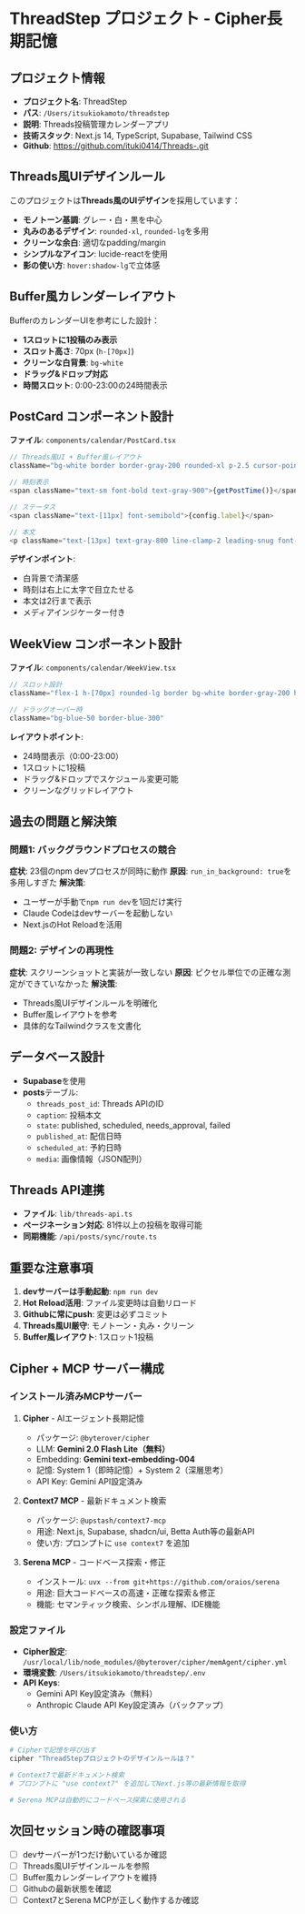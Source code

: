 # ThreadStep プロジェクト - Cipher長期記憶

## プロジェクト情報
- **プロジェクト名**: ThreadStep
- **パス**: `/Users/itsukiokamoto/threadstep`
- **説明**: Threads投稿管理カレンダーアプリ
- **技術スタック**: Next.js 14, TypeScript, Supabase, Tailwind CSS
- **Github**: https://github.com/ituki0414/Threads-.git

## Threads風UIデザインルール
このプロジェクトは**Threads風のUIデザイン**を採用しています：
- **モノトーン基調**: グレー・白・黒を中心
- **丸みのあるデザイン**: `rounded-xl`, `rounded-lg`を多用
- **クリーンな余白**: 適切なpadding/margin
- **シンプルなアイコン**: lucide-reactを使用
- **影の使い方**: `hover:shadow-lg`で立体感

## Buffer風カレンダーレイアウト
BufferのカレンダーUIを参考にした設計：
- **1スロットに1投稿のみ表示**
- **スロット高さ**: 70px (`h-[70px]`)
- **クリーンな白背景**: `bg-white`
- **ドラッグ&ドロップ対応**
- **時間スロット**: 0:00-23:00の24時間表示

## PostCard コンポーネント設計
**ファイル**: `components/calendar/PostCard.tsx`

```typescript
// Threads風UI + Buffer風レイアウト
className="bg-white border border-gray-200 rounded-xl p-2.5 cursor-pointer hover:shadow-lg hover:border-gray-300 transition-all"

// 時刻表示
<span className="text-sm font-bold text-gray-900">{getPostTime()}</span>

// ステータス
<span className="text-[11px] font-semibold">{config.label}</span>

// 本文
<p className="text-[13px] text-gray-800 line-clamp-2 leading-snug font-normal">
```

**デザインポイント**:
- 白背景で清潔感
- 時刻は右上に太字で目立たせる
- 本文は2行まで表示
- メディアインジケーター付き

## WeekView コンポーネント設計
**ファイル**: `components/calendar/WeekView.tsx`

```typescript
// スロット設計
className="flex-1 h-[70px] rounded-lg border bg-white border-gray-200 hover:border-gray-300 hover:shadow-sm p-2 cursor-pointer"

// ドラッグオーバー時
className="bg-blue-50 border-blue-300"
```

**レイアウトポイント**:
- 24時間表示（0:00-23:00）
- 1スロットに1投稿
- ドラッグ&ドロップでスケジュール変更可能
- クリーンなグリッドレイアウト

## 過去の問題と解決策

### 問題1: バックグラウンドプロセスの競合
**症状**: 23個のnpm devプロセスが同時に動作
**原因**: `run_in_background: true`を多用しすぎた
**解決策**:
- ユーザーが手動で`npm run dev`を1回だけ実行
- Claude Codeはdevサーバーを起動しない
- Next.jsのHot Reloadを活用

### 問題2: デザインの再現性
**症状**: スクリーンショットと実装が一致しない
**原因**: ピクセル単位での正確な測定ができていなかった
**解決策**:
- Threads風UIデザインルールを明確化
- Buffer風レイアウトを参考
- 具体的なTailwindクラスを文書化

## データベース設計
- **Supabase**を使用
- **posts**テーブル:
  - `threads_post_id`: Threads APIのID
  - `caption`: 投稿本文
  - `state`: published, scheduled, needs_approval, failed
  - `published_at`: 配信日時
  - `scheduled_at`: 予約日時
  - `media`: 画像情報（JSON配列）

## Threads API連携
- **ファイル**: `lib/threads-api.ts`
- **ページネーション対応**: 81件以上の投稿を取得可能
- **同期機能**: `/api/posts/sync/route.ts`

## 重要な注意事項
1. **devサーバーは手動起動**: `npm run dev`
2. **Hot Reload活用**: ファイル変更時は自動リロード
3. **Githubに常にpush**: 変更は必ずコミット
4. **Threads風UI厳守**: モノトーン・丸み・クリーン
5. **Buffer風レイアウト**: 1スロット1投稿

## Cipher + MCP サーバー構成

### インストール済みMCPサーバー

1. **Cipher** - AIエージェント長期記憶
   - パッケージ: `@byterover/cipher`
   - LLM: **Gemini 2.0 Flash Lite（無料）**
   - Embedding: **Gemini text-embedding-004**
   - 記憶: System 1（即時記憶）+ System 2（深層思考）
   - API Key: Gemini API設定済み

2. **Context7 MCP** - 最新ドキュメント検索
   - パッケージ: `@upstash/context7-mcp`
   - 用途: Next.js, Supabase, shadcn/ui, Betta Auth等の最新API
   - 使い方: プロンプトに `use context7` を追加

3. **Serena MCP** - コードベース探索・修正
   - インストール: `uvx --from git+https://github.com/oraios/serena`
   - 用途: 巨大コードベースの高速・正確な探索＆修正
   - 機能: セマンティック検索、シンボル理解、IDE機能

### 設定ファイル
- **Cipher設定**: `/usr/local/lib/node_modules/@byterover/cipher/memAgent/cipher.yml`
- **環境変数**: `/Users/itsukiokamoto/threadstep/.env`
- **API Keys**:
  - Gemini API Key設定済み（無料）
  - Anthropic Claude API Key設定済み（バックアップ）

### 使い方
```bash
# Cipherで記憶を呼び出す
cipher "ThreadStepプロジェクトのデザインルールは？"

# Context7で最新ドキュメント検索
# プロンプトに "use context7" を追加してNext.js等の最新情報を取得

# Serena MCPは自動的にコードベース探索に使用される
```

## 次回セッション時の確認事項
- [ ] devサーバーが1つだけ動いているか確認
- [ ] Threads風UIデザインルールを参照
- [ ] Buffer風カレンダーレイアウトを維持
- [ ] Githubの最新状態を確認
- [ ] Context7とSerena MCPが正しく動作するか確認
